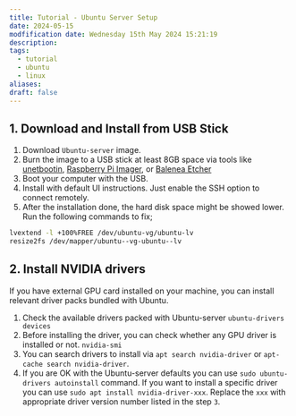 ```yaml
---
title: Tutorial - Ubuntu Server Setup
date: 2024-05-15
modfification date: Wednesday 15th May 2024 15:21:19
description: 
tags:
  - tutorial
  - ubuntu
  - linux
aliases: 
draft: false
---
```

## 1. Download and Install from USB Stick
1. Download `Ubuntu-server` image.
2. Burn the image to a USB stick at least 8GB space via tools like [unetbootin](https://unetbootin.github.io/), [Raspberry Pi Imager](https://github.com/raspberrypi/rpi-imager), or [Balenea Etcher](https://etcher.balena.io/)
3. Boot your computer with the USB.
4. Install with default UI instructions. Just enable the SSH option to connect remotely.
5. After the installation done, the hard disk space might be showed lower. Run the following commands to fix;
``` bash
lvextend -l +100%FREE /dev/ubuntu-vg/ubuntu-lv
resize2fs /dev/mapper/ubuntu--vg-ubuntu--lv
```

## 2. Install NVIDIA drivers
If you have external GPU card installed on your machine, you can install relevant driver packs bundled with Ubuntu.
1. Check the available drivers packed with Ubuntu-server 
   `ubuntu-drivers devices`
2. Before installing the driver, you can check whether any GPU driver is installed or not.
   `nvidia-smi`
3. You can search drivers to install via `apt search nvidia-driver` or  `apt-cache search nvidia-driver`.
4. If you are OK with the Ubuntu-server defaults you can use `sudo ubuntu-drivers autoinstall` command. If you want to install a specific driver you can use `sudo apt install nvidia-driver-xxx`. Replace the `xxx` with appropriate driver version number listed in the step `3`.




